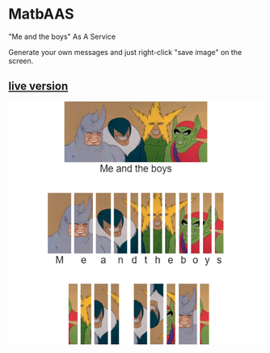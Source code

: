 # MatbAAS

"Me and the boys" As A Service

Generate your own messages and just right-click "save image" on the screen.

## [live version](https://klemek.github.io/MatbAAS/)

![screen](./screen.png)
